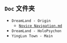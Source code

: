 ## `Doc` 文件夹
- `DreamLand - Origin`
   - [`Novice Navigation.md`](https://github.com/YingLunTown-DreamLand-Development-Group/DreamLand-YingLunTown/blob/main/Doc/DreamLand%20-%20Origin/Novice%20Navigation.md)
- `DreamLand - HoloPsychon`
- `YingLun Town - Main`